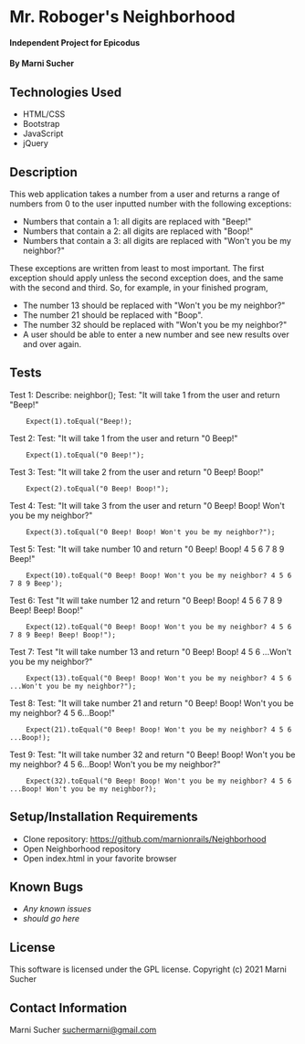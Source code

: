 # Mr. Roboger's Neighborhood

#### Independent Project for Epicodus

#### By **Marni Sucher**

## Technologies Used

* HTML/CSS
* Bootstrap
* JavaScript
* jQuery

## Description

This web application takes a number from a user and returns a range of numbers from 0 to the user inputted number with the following exceptions:

* Numbers that contain a 1: all digits are replaced with "Beep!"
* Numbers that contain a 2: all digits are replaced with "Boop!"
* Numbers that contain a 3: all digits are replaced with "Won't you be my neighbor?"

These exceptions are written from least to most important. The first exception should apply unless the second exception does, and the same with the second and third. So, for example, in your finished program,

* The number 13 should be replaced with "Won't you be my neighbor?"
* The number 21 should be replaced with "Boop".
* The number 32 should be replaced with "Won't you be my neighbor?"
* A user should be able to enter a new number and see new results over and over again.

## Tests

Test 1: Describe: neighbor();
        Test: "It will take 1 from the user and return "Beep!"
        
        Expect(1).toEqual("Beep!);

Test 2: Test: "It will take 1 from the user and return "0 Beep!"
        
        Expect(1).toEqual("0 Beep!");

Test 3: Test: "It will take 2 from the user and return "0 Beep! Boop!"

        Expect(2).toEqual("0 Beep! Boop!");

Test 4: Test: "It will take 3 from the user and return "0 Beep! Boop! Won't you be my neighbor?"

        Expect(3).toEqual("0 Beep! Boop! Won't you be my neighbor?");

Test 5: Test: "It will take number 10 and return "0 Beep! Boop! 4 5 6 7 8 9 Beep!"
        
        Expect(10).toEqual("0 Beep! Boop! Won't you be my neighbor? 4 5 6 7 8 9 Beep');

Test 6: Test "It will take number 12 and return "0 Beep! Boop! 4 5 6 7 8 9 Beep! Beep! Boop!"

        Expect(12).toEqual("0 Beep! Boop! Won't you be my neighbor? 4 5 6 7 8 9 Beep! Beep! Boop!");

Test 7: Test "It will take number 13 and return "0 Beep! Boop! 4 5 6 ...Won't you be my neighbor?"

        Expect(13).toEqual("0 Beep! Boop! Won't you be my neighbor? 4 5 6 ...Won't you be my neighbor?");

Test 8: Test: "It will take number 21 and return "0 Beep! Boop! Won't you be my neighbor? 4 5 6...Boop!"

        Expect(21).toEqual("0 Beep! Boop! Won't you be my neighbor? 4 5 6 ...Boop!);

Test 9: Test: "It will take number 32 and return "0 Beep! Boop! Won't you be my neighbor? 4 5 6...Boop! Won't you be my neighbor?"

        Expect(32).toEqual("0 Beep! Boop! Won't you be my neighbor? 4 5 6 ...Boop! Won't you be my neighbor?);
        
## Setup/Installation Requirements

* Clone repository: https://github.com/marnionrails/Neighborhood
* Open Neighborhood repository
* Open index.html in your favorite browser

## Known Bugs

* _Any known issues_
* _should go here_

## License

This software is licensed under the GPL license. Copyright (c) 2021 Marni Sucher

## Contact Information

Marni Sucher <suchermarni@gmail.com>
